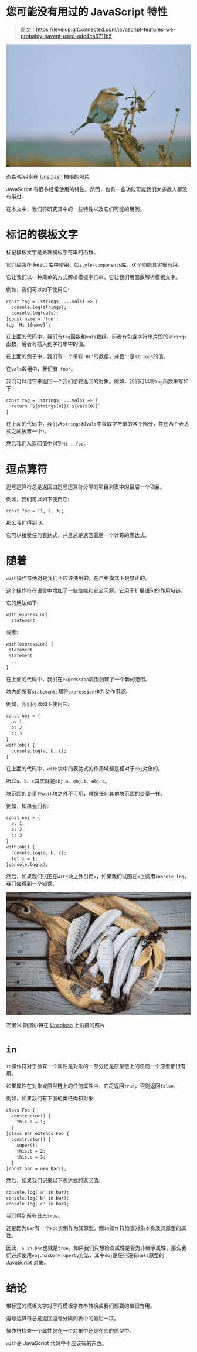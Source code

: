# 您可能没有用过的 JavaScript 特性

> 原文：<https://levelup.gitconnected.com/javascript-features-we-probably-havent-used-adc4ca6711b5>

![](img/fedf81da2e8ab0404b58a6f0ac2aba4f.png)

杰森·哈弗索在 [Unsplash](https://unsplash.com?utm_source=medium&utm_medium=referral) 拍摄的照片

JavaScript 有很多经常使用的特性。然而，也有一些功能可能我们大多数人都没有用过。

在本文中，我们将研究其中的一些特性以及它们可能的用例。

# 标记的模板文字

标记模板文字是处理模板字符串的函数。

它们经常在 React 库中使用，如`style-components`库。这个功能其实很有用。

它让我们以一种简单的方式解析模板字符串。它让我们用函数解析模板文字。

例如，我们可以如下使用它:

```
const tag = (strings, ...vals) => {
  console.log(strings);
  console.log(vals);
}const name = 'foo';
tag `Hi ${name}`;
```

在上面的代码中，我们有`tag`函数和`vals`数组，前者有包含字符串片段的`strings`函数，后者有插入到字符串中的值。

在上面的例子中，我们有一个带有`'Hi'`的数组，并且`''`是`strings`的值。

在`vals`数组中，我们有`'foo'`。

我们可以用它来返回一个我们想要返回的对象。例如，我们可以将`tag`函数重写如下:

```
const tag = (strings, ...vals) => {
  return `${strings[0]}! ${vals[0]}`
}
```

在上面的代码中，我们从`strings`和`vals`中获取字符串的各个部分，并在两个表达式之间放置一个`!`。

然后我们从返回值中得到`Hi ! foo`。

# 逗点算符

逗号运算符总是返回由逗号运算符分隔的项目列表中的最后一个项目。

例如，我们可以如下使用它:

```
const foo = (1, 2, 3);
```

那么我们得到 3。

它可以接受任何表达式，并且总是返回最后一个计算的表达式。

# 随着

`with`操作符绝对是我们不应该使用的。在严格模式下是禁止的。

这个操作符在语言中增加了一些性能和安全问题。它用于扩展语句的作用域链。

它的用法如下:

```
with(expression)
  statement
```

或者:

```
with(expression) {
 statement
 statement
  ...
}
```

在上面的代码中，我们在`expression`周围创建了一个新的范围。

块内的所有`statements`都将`expression`作为父作用域。

例如，我们可以如下使用它:

```
const obj = {
  a: 1,
  b: 2,
  c: 3
}
with(obj) {
  console.log(a, b, c);
}
```

在上面的代码中，`with`块中的表达式的作用域都是相对于`obj`对象的。

所以`a`、`b`、`c`其实就是`obj.a`、`obj.b`、`obj.c`。

块范围的变量在`with`块之外不可用，就像任何其他块范围的变量一样。

例如，如果我们有:

```
const obj = {
  a: 1,
  b: 2,
  c: 3
}
with(obj) {
  console.log(a, b, c);
  let x = 1;
}console.log(x);
```

然后，如果我们试图在`with`块之外引用`x`，如果我们试图在`x`上调用`console.log`，我们会得到一个错误。

![](img/6c057739df8e8754e2417f3998c12adb.png)

杰里米·斯图尔特在 [Unsplash](https://unsplash.com?utm_source=medium&utm_medium=referral) 上拍摄的照片

# `in`

`in`操作符对于检查一个属性是对象的一部分还是原型链上的任何一个原型都很有用。

如果属性在对象或原型链上的任何属性中，它将返回`true`，否则返回`false`。

例如，如果我们有下面的类结构和对象:

```
class Foo {
  constructor() {
    this.a = 1;
  }
}class Bar extends Foo {
  constructor() {
    super();
    this.b = 2;
    this.c = 3;
  }
}const bar = new Bar();
```

然后，如果我们记录以下表达式的返回值:

```
console.log('a' in bar);
console.log('b' in bar);
console.log('c' in bar);
```

我们得到所有日志`true`。

这是因为`bar`有一个`Foo`实例作为其原型，而`in`操作符检查对象本身及其原型的属性。

因此，`a in bar`也就是`true`。如果我们只想检查属性是否为非继承属性，那么我们必须使用`obj.hasOwnProperty`方法，其中`obj`是任何没有`null`原型的 JavaScript 对象。

# 结论

带标签的模板文字对于将模板字符串转换成我们想要的值很有用。

逗号运算符总是返回逗号分隔列表中的最后一项。

操作符检查一个属性是在一个对象中还是在它的原型中。

`with`是 JavaScript 代码中不应该有的东西。